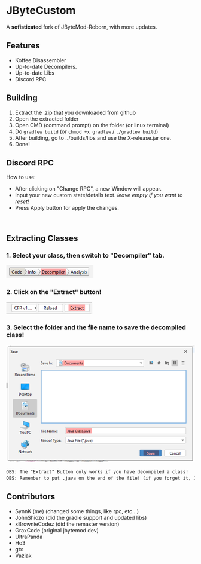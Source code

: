 # JByteCustom
A **sofisticated** fork of JByteMod-Reborn, with more updates. 

## Features
- Koffee Disassembler
- Up-to-date Decompilers.
- Up-to-date Libs
- Discord RPC

## Building
1. Extract the .zip that you downloaded from github
2. Open the extracted folder
3. Open CMD (command prompt) on the folder (or linux terminal)
4. Do `gradlew build` (or `chmod +x gradlew` / `./gradlew build`)
5. After building, go to ../builds/libs and use the X-release.jar one.
6. Done!

## Discord RPC
How to use:
- After clicking on "Change RPC", a new Window will appear.
- Input your new custom state/details text. *leave empty if you want to reset!*<br>
- Press Apply button for apply the changes.
<br>

## Extracting Classes
### 1. Select your class, then switch to "Decompiler" tab.
![](step%201.png)

### 2. Click on the "Extract" button!
![](step%202.png)

### 3. Select the folder and the file name to save the decompiled class!
![](step%203.png)

```txt
OBS: The "Extract" Button only works if you have decompiled a class!
OBS: Remember to put .java on the end of the file! (if you forget it, JByteCustom will do it for you!)
```

## Contributors
- SynnK (me) (changed some things, like rpc, etc...)
- JohnShiozo (did the gradle support and updated libs)
- xBrownieCodez (did the remaster version)
- GraxCode (original jbytemod dev)
- UltraPanda
- Ho3
- gtx
- Vaziak

